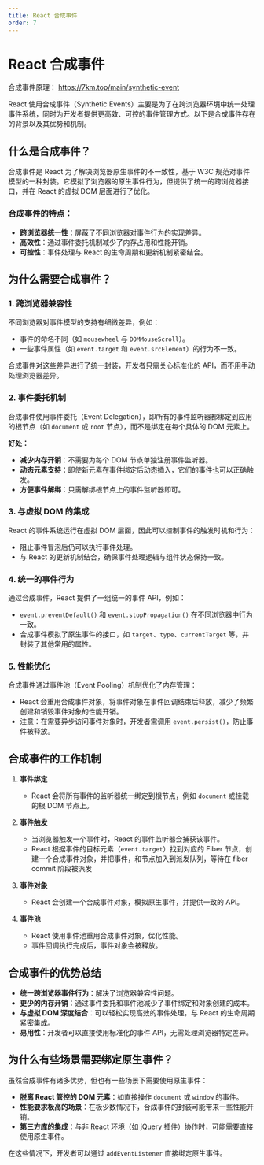 ```yaml
---
title: React 合成事件
order: 7
---
```


# React 合成事件

合成事件原理： https://7km.top/main/synthetic-event

React 使用合成事件（Synthetic Events）主要是为了在跨浏览器环境中统一处理事件系统，同时为开发者提供更高效、可控的事件管理方式。以下是合成事件存在的背景以及其优势和机制。

## 什么是合成事件？

合成事件是 React 为了解决浏览器原生事件的不一致性，基于 W3C 规范对事件模型的一种封装。它模拟了浏览器的原生事件行为，但提供了统一的跨浏览器接口，并在 React 的虚拟 DOM 层面进行了优化。

### 合成事件的特点：

- **跨浏览器统一性**：屏蔽了不同浏览器对事件行为的实现差异。
- **高效性**：通过事件委托机制减少了内存占用和性能开销。
- **可控性**：事件处理与 React 的生命周期和更新机制紧密结合。

## 为什么需要合成事件？

### 1. **跨浏览器兼容性**

不同浏览器对事件模型的支持有细微差异，例如：

- 事件的命名不同（如 `mousewheel` 与 `DOMMouseScroll`）。
- 一些事件属性（如 `event.target` 和 `event.srcElement`）的行为不一致。

合成事件对这些差异进行了统一封装，开发者只需关心标准化的 API，而不用手动处理浏览器差异。

### 2. **事件委托机制**

合成事件使用事件委托（Event Delegation），即所有的事件监听器都绑定到应用的根节点（如 `document` 或 `root` 节点），而不是绑定在每个具体的 DOM 元素上。

**好处：**

- **减少内存开销**：不需要为每个 DOM 节点单独注册事件监听器。
- **动态元素支持**：即使新元素在事件绑定后动态插入，它们的事件也可以正确触发。
- **方便事件解绑**：只需解绑根节点上的事件监听器即可。

### 3. **与虚拟 DOM 的集成**

React 的事件系统运行在虚拟 DOM 层面，因此可以控制事件的触发时机和行为：

- 阻止事件冒泡后仍可以执行事件处理。
- 与 React 的更新机制结合，确保事件处理逻辑与组件状态保持一致。

### 4. **统一的事件行为**

通过合成事件，React 提供了一组统一的事件 API，例如：

- `event.preventDefault()` 和 `event.stopPropagation()` 在不同浏览器中行为一致。
- 合成事件模拟了原生事件的接口，如 `target`、`type`、`currentTarget` 等，并封装了其他常用的属性。

### 5. **性能优化**

合成事件通过事件池（Event Pooling）机制优化了内存管理：

- React 会重用合成事件对象，将事件对象在事件回调结束后释放，减少了频繁创建和销毁事件对象的性能开销。
- 注意：在需要异步访问事件对象时，开发者需调用 `event.persist()`，防止事件被释放。

## 合成事件的工作机制

1. **事件绑定**

   - React 会将所有事件的监听器统一绑定到根节点，例如 `document` 或挂载的根 DOM 节点上。

2. **事件触发**

   - 当浏览器触发一个事件时，React 的事件监听器会捕获该事件。
   - React 根据事件的目标元素（`event.target`）找到对应的 Fiber 节点，创建一个合成事件对象，并把事件，和节点加入到派发队列，等待在 fiber commit 阶段被派发

3. **事件对象**

   - React 会创建一个合成事件对象，模拟原生事件，并提供一致的 API。

4. **事件池**

   - React 使用事件池重用合成事件对象，优化性能。
   - 事件回调执行完成后，事件对象会被释放。

## 合成事件的优势总结

- **统一跨浏览器事件行为**：解决了浏览器兼容性问题。
- **更少的内存开销**：通过事件委托和事件池减少了事件绑定和对象创建的成本。
- **与虚拟 DOM 深度结合**：可以轻松实现高效的事件处理，与 React 的生命周期紧密集成。
- **易用性**：开发者可以直接使用标准化的事件 API，无需处理浏览器特定差异。

## 为什么有些场景需要绑定原生事件？

虽然合成事件有诸多优势，但也有一些场景下需要使用原生事件：

- **脱离 React 管控的 DOM 元素**：如直接操作 `document` 或 `window` 的事件。
- **性能要求极高的场景**：在极少数情况下，合成事件的封装可能带来一些性能开销。
- **第三方库的集成**：与非 React 环境（如 jQuery 插件）协作时，可能需要直接使用原生事件。

在这些情况下，开发者可以通过 `addEventListener` 直接绑定原生事件。
